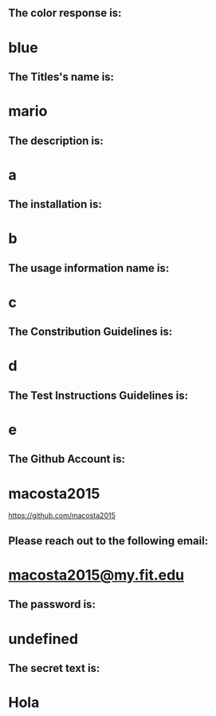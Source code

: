 
## The color response is:
# blue

## The Titles's name is:
# mario

## The description is:
# a

## The installation is:
# b

## The usage information name is:
# c

## The Constribution Guidelines is:
# d

## The Test Instructions Guidelines is:
# e

## The Github Account is:
# macosta2015
https://github.com/macosta2015

## Please reach out to the following email:
# macosta2015@my.fit.edu

## The password is:
# undefined

## The secret text is:
# Hola

